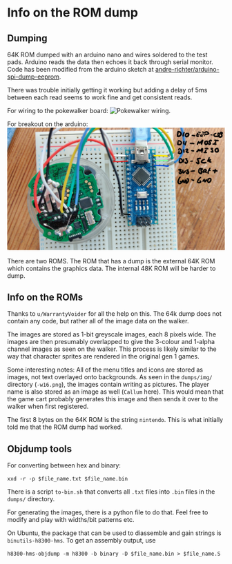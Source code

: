 # Info on the ROM dump

## Dumping
64K ROM dumped with an arduino nano and wires soldered to the test pads.
Arduino reads the data then echoes it back through serial monitor.
Code has been modified from the arduino sketch at [andre-richter/arduino-spi-dump-eeprom](https://github.com/andre-richter/arduino-spi-dump-eeprom).

There was trouble initially getting it working but adding a delay of 5ms between each read seems to work fine and get consistent reads.

For wiring to the pokewalker board:
![Pokewalker wiring.](../pics/sideb-wires-03-annotated.jpg)

For breakout on the arduino:
![Arduino breakout.](../pics/arduino-breakout-01-annotated.jpg)

There are two ROMS.
The ROM that has a dump is the external 64K ROM which contains the graphics data.
The internal 48K ROM will be harder to dump.

## Info on the ROMs

Thanks to `u/WarrantyVoider` for all the help on this.
The 64k dump does not contain any code, but rather all of the image data on the walker.

The images are stored as 1-bit greyscale images, each 8 pixels wide.
The images are then presumably overlapped to give the 3-colour and 1-alpha channel images as seen on the walker.
This process is likely similar to the way that character sprites are rendered in the original gen 1 games.

Some interesting notes:
All of the menu titles and icons are stored as images, not text overlayed onto backgrounds.
As seen in the `dumps/img/` directory (`-w16.png`), the images contain writing as pictures.
The player name is also stored as an image as well (`Callum` here).
This would mean that the game cart probably generates this image and then sends it over to the walker when first registered.

The first 8 bytes on the 64K ROM is the string `nintendo`.
This is what initially told me that the ROM dump had worked.


## Objdump tools
For converting between hex and binary: 
```
xxd -r -p $file_name.txt $file_name.bin
```
There is a script `to-bin.sh` that converts all `.txt` files into `.bin` files in the `dumps/` directory.

For generating the images, there is a python file to do that.
Feel free to modify and play with widths/bit patterns etc.

On Ubuntu, the package that can be used to diassemble and gain strings is `binutils-h8300-hms`.
To get an assembly output, use
```
h8300-hms-objdump -m h8300 -b binary -D $file_name.bin > $file_name.S
```


